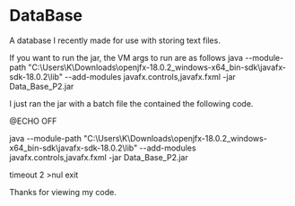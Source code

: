 # DataBase
A database I recently made for use with storing text files.


If you want to run the jar, the VM args to run are as follows 
java --module-path "C:\Users\K\Downloads\openjfx-18.0.2_windows-x64_bin-sdk\javafx-sdk-18.0.2\lib" --add-modules javafx.controls,javafx.fxml -jar Data_Base_P2.jar

I just ran the jar with a batch file the contained the following code.

@ECHO OFF

java --module-path "C:\Users\K\Downloads\openjfx-18.0.2_windows-x64_bin-sdk\javafx-sdk-18.0.2\lib" --add-modules javafx.controls,javafx.fxml -jar Data_Base_P2.jar

timeout 2 >nul
exit

Thanks for viewing my code.
